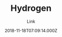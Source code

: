 ---
title: Hydrogen
github: https://github.com/link9596/hydrogen
demo: https://hydrogen.atlinker.cn/
author: Link
ssg:
  - Jekyll
cms:
  - No Cms
date: 2018-11-18T07:09:14.000Z
description: ':+1:轻盈、简洁的Jekyll主题，A Lightweight and Concise Jekyll theme For You.'
stale: false
---